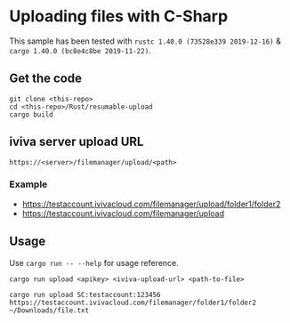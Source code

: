 # Uploading files with C-Sharp

This sample has been tested with `rustc 1.40.0 (73528e339 2019-12-16)` & `cargo 1.40.0 (bc8e4c8be 2019-11-22)`.

## Get the code

```text
git clone <this-repo>
cd <this-repo>/Rust/resumable-upload
cargo build
```

## iviva server upload URL

``` text
https://<server>/filemanager/upload/<path>
```

### Example

* <https://testaccount.ivivacloud.com/filemanager/upload/folder1/folder2>
* <https://testaccount.ivivacloud.com/filemanager/upload>

## Usage

Use `cargo run -- --help` for usage reference.

```text
cargo run upload <apikey> <iviva-upload-url> <path-to-file>

cargo run upload SC:testaccount:123456 https://testaccount.ivivacloud.com/filemanager/folder1/folder2 ~/Downloads/file.txt
````
